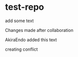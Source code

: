 # test-repo

add some text

Changes made after collaboration 

AkiraEndo added this text

creating conflict